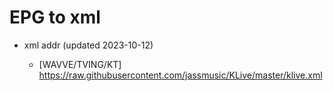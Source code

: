 # EPG to xml

* xml addr (updated 2023-10-12)

  - [WAVVE/TVING/KT]
    https://raw.githubusercontent.com/jassmusic/KLive/master/klive.xml

